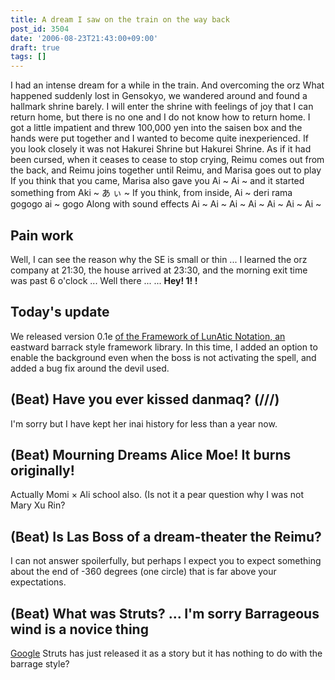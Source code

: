 ```yaml
---
title: A dream I saw on the train on the way back
post_id: 3504
date: '2006-08-23T21:43:00+09:00'
draft: true
tags: []
---
```


I had an intense dream for a while in the train. And overcoming the orz What happened suddenly lost in Gensokyo, we wandered around and found a hallmark shrine barely. I will enter the shrine with feelings of joy that I can return home, but there is no one and I do not know how to return home. I got a little impatient and threw 100,000 yen into the saisen box and the hands were put together and I wanted to become quite inexperienced. If you look closely it was not Hakurei Shrine but Hakurei Shrine. As if it had been cursed, when it ceases to cease to stop crying, Reimu comes out from the back, and Reimu joins together until Reimu, and Marisa goes out to play If you think that you came, Marisa also gave you Ai ~ Ai ~ and it started something from Aki ~ あ ぃ ~ If you think, from inside, Ai ~ deri rama gogogo ai ~ gogo Along with sound effects Ai ~ Ai ~ Ai ~ Ai ~ Ai ~ Ai ~ Ai ~

## Pain work

Well, I can see the reason why the SE is small or thin ... I learned the orz company at 21:30, the house arrived at 23:30, and the morning exit time was past 6 o'clock ... Well there ... ... **Hey! 1! !**

## Today's update

We released version 0.1e [of the Framework of LunAtic Notation, an](https://danmaq.com/tag/flan) eastward barrack style framework library. In this time, I added an option to enable the background even when the boss is not activating the spell, and added a bug fix around the devil used.

## (Beat) Have you ever kissed danmaq? (///)

I'm sorry but I have kept her inai history for less than a year now.

## (Beat) Mourning Dreams Alice Moe! It burns originally!

Actually Momi × Ali school also. (Is not it a pear question why I was not Mary Xu Rin?

## (Beat) Is Las Boss of a dream-theater the Reimu?

I can not answer spoilerfully, but perhaps I expect you to expect something about the end of -360 degrees (one circle) that is far above your expectations.

## (Beat) What was Struts? ... I'm sorry Barrageous wind is a novice thing

[Google](http://www.google.co.jp/search?q=Apache+Struts) Struts has just released it as a story but it has nothing to do with the barrage style?
